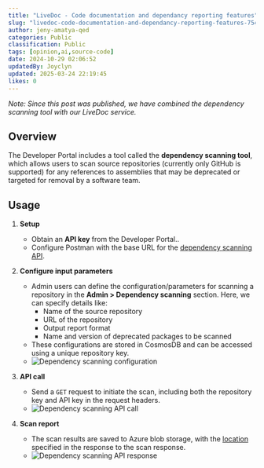 ```yaml
---
title: "LiveDoc - Code documentation and dependancy reporting features"
slug: "livedoc-code-documentation-and-dependancy-reporting-features-75465c"
author: jeny-amatya-qed
categories: Public
classification: Public
tags: [opinion,ai,source-code]
date: 2024-10-29 02:06:52 
updatedBy: Joyclyn
updated: 2025-03-24 22:19:45 
likes: 0
---
```


*Note: Since this post was published, we have combined the dependency scanning tool with our LiveDoc service.*

## Overview
The Developer Portal includes a tool called the **dependency scanning tool**, which allows users to scan source repositories (currently only GitHub is supported) for any references to assemblies that may be deprecated or targeted for removal by a software team.

## Usage

1. **Setup**
   - Obtain an **API key** from the Developer Portal..
   - Configure Postman with the base URL for the [dependency scanning API](https://devportal-functions.azurewebsites.net/api/DependencyScanningFunction).

2. **Configure input parameters**
   - Admin users can define the configuration/parameters for scanning a repository in the **Admin > Dependency scanning** section. Here, we can specify details like:
     - Name of the source repository
     - URL of the repository
     - Output report format
     - Name and version of deprecated packages to be scanned
   - These configurations are stored in CosmosDB and can be accessed using a unique repository key. 
   - ![Dependency scanning configuration](https://sadevportal3.blob.core.windows.net/root/dependency-scanner1.png)

3. **API call**
    - Send a `GET` request to initiate the scan, including both the repository key and API key in the request headers.
    - ![Dependency scanning API call](https://sadevportal3.blob.core.windows.net/root/dependency-scanner2.png)
        
4. **Scan report** 
   - The scan results are saved to Azure blob storage, with the [location ](https://dpstoragefunctions.blob.core.windows.net/source-scan-reports) specified in the response to the scan response.
   -  ![Dependency scanning API response](https://sadevportal3.blob.core.windows.net/root/dependency-scanner3.png)